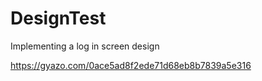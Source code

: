 # DesignTest
Implementing a log in screen design


https://gyazo.com/0ace5ad8f2ede71d68eb8b7839a5e316

